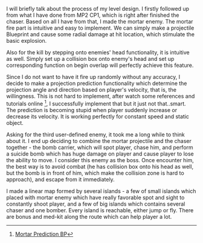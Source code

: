 I will briefly talk about the process of my level design. I firstly followed up from what I have done from MP2 CP1, which is right after finished the chaser. Based on all I have from that, I made the mortar enemy. The mortar fire part is intuitive and easy to implement. We can simply make a projectile Blueprint and cause some radial damage at hit location, which stimulate the basic explosion.

Also for the kill by stepping onto enemies' head functionality, it is intuitive as well. Simply set up a collision box onto enemy's head and set up corresponding function on begin overlap will perfectly achieve this feature.

Since I do not want to have it fire up randomly without any accuracy, I decide to make a projection prediction functionality which determine the projection angle and direction based on player's velocity, that is, the willingness. This is not hard to implement, after watch some references and tutorials online [^1], I successfully implement that but it just not that..smart. The prediction is becoming stupid when player suddenly increase or decrease its velocity. It is working perfectly for constant speed and static object.

Asking for the third user-defined enemy, it took me a long while to think about it. I end up deciding to combine the mortar projectile and the chaser together - the bomb carrier, which will spot player, chase him, and perform a suicide bomb which has huge damage on player and cause player to lose the ability to move. I consider this enemy as the boss. Once encounter him, the best way is to avoid combat (he has collision box onto his head as well, but the bomb is in front of him, which make the collision zone is hard to approach), and escape from it immediately. 

I made a linear map formed by several islands - a few of small islands which placed with mortar enemy which have really favorable spot and sight to constantly shoot player, and a few of big islands which contains several chaser and one bomber. Every island is reachable, either jump or fly. There are bonus and med-kit along the route which can help player a lot.


[^1]:  [Mortar Prediction BP](https://www.youtube.com/watch?v=4FH8FowTDmg&t=219s&ab_channel=UE-Loss_)